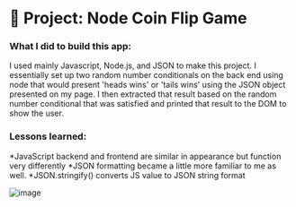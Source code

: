 # 💸 Project: Node Coin Flip Game

### What I did to build this app: 
I used mainly Javascript, Node.js, and JSON to make this project.
I essentially set up two random number conditionals on the back end using node that would present 'heads wins' or 'tails wins' using the JSON object presented on my page. I then extracted that result based on the random number conditional that was satisfied and printed that result to the DOM to show the user. 


### Lessons learned:
*JavaScript backend and frontend are similar in appearance but function very differently
*JSON formatting became a little more familiar to me as well. 
*JSON.stringify() converts JS value to JSON string format

![image](https://github.com/fjh321/Coin-Flip-FJH/assets/64885403/9ebbaf64-2d80-48e4-b868-55aaeaf8a4ef)
